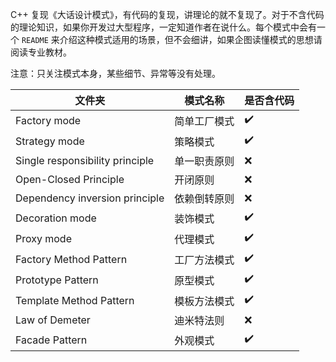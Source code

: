C++ 复现《大话设计模式》，有代码的复现，讲理论的就不复现了。对于不含代码的理论知识，如果你开发过大型程序，一定知道作者在说什么。每个模式中会有一个 `README` 来介绍这种模式适用的场景，但不会细讲，如果企图读懂模式的思想请阅读专业教材。

注意：只关注模式本身，某些细节、异常等没有处理。

|文件夹|模式名称|是否含代码|
|--|--|--|
| Factory mode                     | 简单工厂模式 | :heavy_check_mark: |
| Strategy mode                    | 策略模式    | :heavy_check_mark: |
| Single responsibility principle  | 单一职责原则 | :x:                |
| Open-Closed Principle            | 开闭原则    | :x:                |
| Dependency inversion principle   | 依赖倒转原则 | :x:                |
| Decoration mode                  | 装饰模式    | :heavy_check_mark: |
| Proxy mode                       | 代理模式    | :heavy_check_mark: |
| Factory Method Pattern           | 工厂方法模式 | :heavy_check_mark: |
| Prototype Pattern                | 原型模式    | :heavy_check_mark: |
| Template Method Pattern          | 模板方法模式 | :heavy_check_mark: |
| Law of Demeter                   | 迪米特法则   | :x:                |
| Facade Pattern                   | 外观模式    | :heavy_check_mark: |